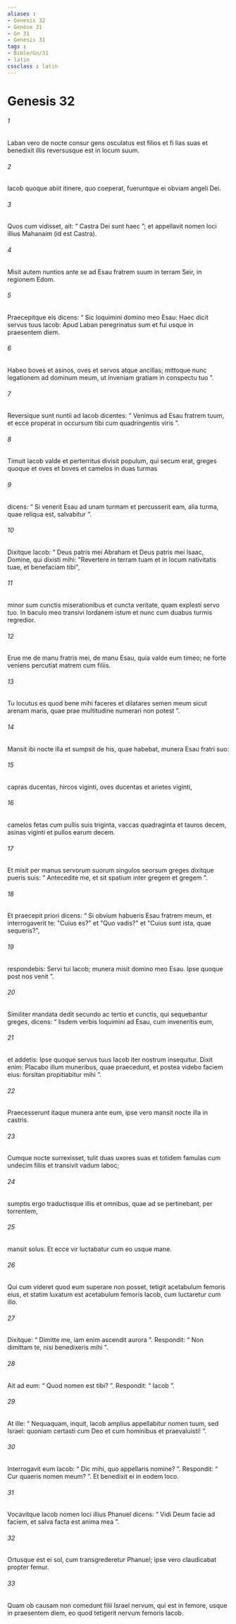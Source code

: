 ```yaml
---
aliases : 
- Genesis 32
- Genèse 31
- Gn 31
- Genesis 31
tags : 
- Bible/Gn/31
- latin
cssclass : latin
---
```


# Genesis 32

###### 1
Laban vero de nocte consur gens osculatus est filios et fi lias suas et benedixit illis reversusque est in locum suum.
###### 2
Iacob quoque abiit itinere, quo coeperat, fueruntque ei obviam angeli Dei. 
###### 3
Quos cum vidisset, ait: “ Castra Dei sunt haec ”; et appellavit nomen loci illius Mahanaim (id est Castra).
###### 4
Misit autem nuntios ante se ad Esau fratrem suum in terram Seir, in regionem Edom. 
###### 5
Praecepitque eis dicens: “ Sic loquimini domino meo Esau: Haec dicit servus tuus Iacob: Apud Laban peregrinatus sum et fui usque in praesentem diem. 
###### 6
Habeo boves et asinos, oves et servos atque ancillas; mittoque nunc legationem ad dominum meum, ut inveniam gratiam in conspectu tuo ”.
###### 7
Reversique sunt nuntii ad Iacob dicentes: “ Venimus ad Esau fratrem tuum, et ecce properat in occursum tibi cum quadringentis viris ”. 
###### 8
Timuit Iacob valde et perterritus divisit populum, qui secum erat, greges quoque et oves et boves et camelos in duas turmas 
###### 9
dicens: “ Si venerit Esau ad unam turmam et percusserit eam, alia turma, quae reliqua est, salvabitur ”.
###### 10
Dixitque Iacob: “ Deus patris mei Abraham et Deus patris mei Isaac, Domine, qui dixisti mihi: "Revertere in terram tuam et in locum nativitatis tuae, et benefaciam tibi", 
###### 11
minor sum cunctis miserationibus et cuncta veritate, quam explesti servo tuo. In baculo meo transivi Iordanem istum et nunc cum duabus turmis regredior. 
###### 12
Erue me de manu fratris mei, de manu Esau, quia valde eum timeo; ne forte veniens percutiat matrem cum filiis. 
###### 13
Tu locutus es quod bene mihi faceres et dilatares semen meum sicut arenam maris, quae prae multitudine numerari non potest ”.
###### 14
Mansit ibi nocte illa et sumpsit de his, quae habebat, munera Esau fratri suo: 
###### 15
capras ducentas, hircos viginti, oves ducentas et arietes viginti, 
###### 16
camelos fetas cum pullis suis triginta, vaccas quadraginta et tauros decem, asinas viginti et pullos earum decem. 
###### 17
Et misit per manus servorum suorum singulos seorsum greges dixitque pueris suis: “ Antecedite me, et sit spatium inter gregem et gregem ”.
###### 18
Et praecepit priori dicens: “ Si obvium habueris Esau fratrem meum, et interrogaverit te: "Cuius es?" et "Quo vadis?" et "Cuius sunt ista, quae sequeris?", 
###### 19
respondebis: Servi tui Iacob; munera misit domino meo Esau. Ipse quoque post nos venit ”.
###### 20
Similiter mandata dedit secundo ac tertio et cunctis, qui sequebantur greges, dicens: “ Iisdem verbis loquimini ad Esau, cum inveneritis eum, 
###### 21
et addetis: Ipse quoque servus tuus Iacob iter nostrum insequitur. Dixit enim: Placabo illum muneribus, quae praecedunt, et postea videbo faciem eius: forsitan propitiabitur mihi ”.
###### 22
Praecesserunt itaque munera ante eum, ipse vero mansit nocte illa in castris.
###### 23
Cumque nocte surrexisset, tulit duas uxores suas et totidem famulas cum undecim filiis et transivit vadum Iaboc; 
###### 24
sumptis ergo traductisque illis et omnibus, quae ad se pertinebant, per torrentem, 
###### 25
mansit solus. Et ecce vir luctabatur cum eo usque mane. 
###### 26
Qui cum videret quod eum superare non posset, tetigit acetabulum femoris eius, et statim luxatum est acetabulum femoris Iacob, cum luctaretur cum illo. 
###### 27
Dixitque: “ Dimitte me, iam enim ascendit aurora ”. Respondit: “ Non dimittam te, nisi benedixeris mihi ”. 
###### 28
Ait ad eum: “ Quod nomen est tibi? ”. Respondit: “ Iacob ”. 
###### 29
At ille: “ Nequaquam, inquit, Iacob amplius appellabitur nomen tuum, sed Israel: quoniam certasti cum Deo et cum hominibus et praevaluisti! ”. 
###### 30
Interrogavit eum Iacob: “ Dic mihi, quo appellaris nomine? ”. Respondit: “ Cur quaeris nomen meum? ”. Et benedixit ei in eodem loco. 
###### 31
Vocavitque Iacob nomen loci illius Phanuel dicens: “ Vidi Deum facie ad faciem, et salva facta est anima mea ”.
###### 32
Ortusque est ei sol, cum transgrederetur Phanuel; ipse vero claudicabat propter femur. 
###### 33
Quam ob causam non comedunt filii Israel nervum, qui est in femore, usque in praesentem diem, eo quod tetigerit nervum femoris Iacob.
